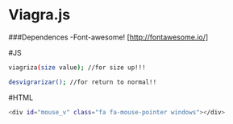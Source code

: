 # Viagra.js

###Dependences 
  -Font-awesome! [http://fontawesome.io/]

#JS
```sh
viagriza(size value); //for size up!!!

desvigrarizar(); //for return to normal!! 
```

#HTML
```sh
<div id="mouse_v" class="fa fa-mouse-pointer windows"></div>
```
